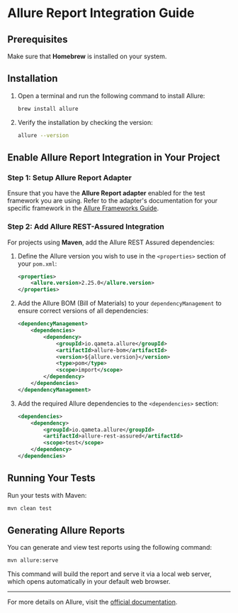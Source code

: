 # Allure Report Integration Guide

## Prerequisites
Make sure that **Homebrew** is installed on your system.

## Installation
1. Open a terminal and run the following command to install Allure:
   ```bash
   brew install allure
   ```

2. Verify the installation by checking the version:
   ```bash
   allure --version
   ```

## Enable Allure Report Integration in Your Project
### Step 1: Setup Allure Report Adapter
Ensure that you have the **Allure Report adapter** enabled for the test framework you are using. Refer to the adapter's documentation for your specific framework in the [Allure Frameworks Guide](https://docs.qameta.io/allure/#_frameworks).

### Step 2: Add Allure REST-Assured Integration
For projects using **Maven**, add the Allure REST Assured dependencies:

1. Define the Allure version you wish to use in the `<properties>` section of your `pom.xml`:
   ```xml
   <properties>
       <allure.version>2.25.0</allure.version>
   </properties>
   ```

2. Add the Allure BOM (Bill of Materials) to your `dependencyManagement` to ensure correct versions of all dependencies:
   ```xml
   <dependencyManagement>
       <dependencies>
           <dependency>
               <groupId>io.qameta.allure</groupId>
               <artifactId>allure-bom</artifactId>
               <version>${allure.version}</version>
               <type>pom</type>
               <scope>import</scope>
           </dependency>
       </dependencies>
   </dependencyManagement>
   ```

3. Add the required Allure dependencies to the `<dependencies>` section:
   ```xml
   <dependencies>
       <dependency>
           <groupId>io.qameta.allure</groupId>
           <artifactId>allure-rest-assured</artifactId>
           <scope>test</scope>
       </dependency>
   </dependencies>
   ```

## Running Your Tests
Run your tests with Maven:
```bash
mvn clean test
```

## Generating Allure Reports
You can generate and view test reports using the following command:
```bash
mvn allure:serve
```

This command will build the report and serve it via a local web server, which opens automatically in your default web browser.

---

For more details on Allure, visit the [official documentation](https://docs.qameta.io/allure/).
